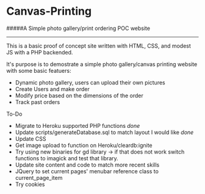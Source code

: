 Canvas-Printing
===

#####A Simple photo gallery/print ordering POC website

***

This is a basic proof of concept site written with HTML, CSS, and modest JS with a PHP backended.   

It's purpose is to demostrate a simple photo gallery/canvas printing website with some basic featuers:

- Dynamic photo gallery, users can upload their own pictures
- Create Users and make order
- Modify price based on the dimensions of the order
- Track past orders


To-Do

- Migrate to Heroku supported PHP functions *done*
- Update scripts/generateDatabase.sql to match layout I would like *done*
- Update CSS
- Get image upload to function on Heroku/cleardb:ignite
- Try using new binaries for gd library -> if that does not work switch functions to imagick and test that library.
- Update site content and code to match more recent skills
- JQuery to set current pages' menubar reference class to current_page_item
- Try cookies
